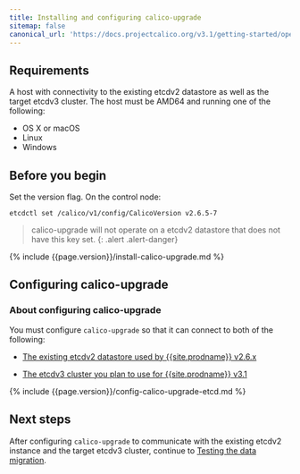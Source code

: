 ```yaml
---
title: Installing and configuring calico-upgrade
sitemap: false 
canonical_url: 'https://docs.projectcalico.org/v3.1/getting-started/openstack/upgrade/setup'
---
```


## Requirements

A host with connectivity to the existing etcdv2 datastore as well as the
target etcdv3 cluster. The host must be AMD64 and running one of the following:

- OS X or macOS
- Linux
- Windows

## Before you begin

Set the version flag.  On the control node:
```
etcdctl set /calico/v1/config/CalicoVersion v2.6.5-7
```

> calico-upgrade will not operate on a etcdv2 datastore that does not have this key set.
{: .alert .alert-danger}

{% include {{page.version}}/install-calico-upgrade.md %}

## Configuring calico-upgrade

### About configuring calico-upgrade

You must configure `calico-upgrade` so that it can connect to both of the
following:

- [The existing etcdv2 datastore used by {{site.prodname}} v2.6.x](#configuring-calico-upgrade-to-connect-to-the-etcdv2-datastore)

- [The etcdv3 cluster you plan to use for {{site.prodname}} v3.1](#configuring-calico-upgrade-to-connect-to-the-etcdv3-cluster)

{% include {{page.version}}/config-calico-upgrade-etcd.md %}


  
## Next steps

After configuring `calico-upgrade` to communicate with the existing etcdv2 instance
and the target etcdv3 cluster, continue to [Testing the data migration](/{{page.version}}/getting-started/openstack/upgrade/test).
